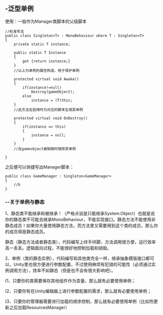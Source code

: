 ## -泛型单例

使用：一般作为Manager类脚本的父级脚本



```
//标准写法
public class Singleton<T> : MonoBehaviour where T : Singleton<T>
{
	private static T instance;
	
	public static T Instance
	{
		get {return instance;}
	}
	//以上为单例的属性构造，用于保护单例
	
	protected virtual void Awake()
	{
		if(instance!=null)
			Destroy(gameObject);
		else
			instance = (T)this;
	}
	//此方法在启用时为对应的脚本生成其单例
	
	protected virtual void OnDestroy()
	{
		if(instance == this)
		{
			instance = null;
		}
	}
	//在gameobject被销毁时销除其单例
	
}
```



之后便可以快捷写出Manager脚本：

```
public class GameManager : Singleton<GameManager>
{
	//b
}
```



### --关于单例与静态

[参考网站]: https://www.jb51.net/article/209535.htm

1、静态类不能继承和被继承！（严格点说是只能继承System.Object）也就是说你的静态类不可能去继承MonoBehaviour，不能实现接口。静态方法不能使用非静态成员！如果你大量使用静态方法，而方法里又需要用到这个类的成员，那么你的成员得是静态成员。

静态（静态方法或者静态类），代码编写上绊手绊脚，方法调用很方便，运行效率高一丢丢。逻辑面向过程，不能很好地控制加载和销毁。



2、单例（类的静态实例），代码编写和其他类完全一样，继承抽象模版接口都可以，Unity里也很方便进行参数配置，不过使用麻烦有犯错的可能性（必须通过实例调用方法），效率不如静态（但是也不会有很大影响吧）。

(1、只要你的类需要保存其他组件作为变量，那么就有必要使用单例；

(2、只要你有在Unity编辑器上进行参数配置的需求，那么就有必要使用单例；

(3、只要你的管理器需要进行加载的顺序控制，那么就有必要使用单例（比如热更新之后加载ResourcesManager）

